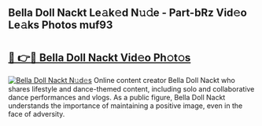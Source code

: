 ## Bella Doll Nackt Le𝚊k𝚎d N𝚞𝚍e - Part-bRz Vid𝚎o Le𝚊ks Photos muf93

# <h2><a href="http://fb9lrif.evod.top/?m=Bella+Doll+Nackt">🔗 👉🔴 Bella Doll Nackt Vid𝚎o Ph𝚘t𝚘s</a></h2>

[![Bella Doll Nackt N𝚞d𝚎s](https://i.imgur.com/8V9OHl7.gif)](http://fb9lrif.evod.top/?m=Bella+Doll+Nackt)
Online content creator Bella Doll Nackt who shares lifestyle and dance-themed content, including solo and collaborative dance performances and vlogs. As a public figure, Bella Doll Nackt understands the importance of maintaining a positive image, even in the face of adversity. 

